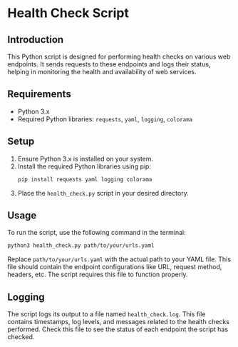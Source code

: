 # Health Check Script

## Introduction
This Python script is designed for performing health checks on various web endpoints. It sends requests to these endpoints and logs their status, helping in monitoring the health and availability of web services.

## Requirements
- Python 3.x
- Required Python libraries: `requests`, `yaml`, `logging`, `colorama`

## Setup
1. Ensure Python 3.x is installed on your system.
2. Install the required Python libraries using pip:
   ```bash
   pip install requests yaml logging colorama
   ```
3. Place the `health_check.py` script in your desired directory.


## Usage
To run the script, use the following command in the terminal:
```bash
python3 health_check.py path/to/your/urls.yaml
```
Replace `path/to/your/urls.yaml` with the actual path to your YAML file. This file should contain the endpoint configurations like URL, request method, headers, etc. The script requires this file to function properly.
## Logging
The script logs its output to a file named `health_check.log`. This file contains timestamps, log levels, and messages related to the health checks performed. Check this file to see the status of each endpoint the script has checked.